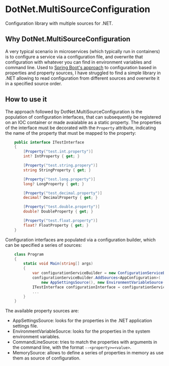 # DotNet.MultiSourceConfiguration
Configuration library with multiple sources for .NET.

## Why DotNet.MultiSourceConfiguration
A very typical scenario in microservices (which typically run in containers) is to configure a service via a configuration file, and overwrite that configuration with whatever you can find in environment variables and command line. Used to [Spring Boot's approach](http://docs.spring.io/spring-boot/docs/current/reference/html/boot-features-external-config.html) to configuration based in properties and property sources, I have struggled to find a simple library in .NET allowing to read configuration from different sources and overwrite it in a specified source order.

## How to use it
The approach followed by DotNet.MultiSourceConfiguration is the population of configuration interfaces, that can subsequently be registered on an IOC container or made avaialable as a static property. The properties of the interface must be decorated with the `Property` attribute, indicating the name of the property that must be mapped to the property:

```C#
    public interface ITestInterface
    {
        [Property("test.int.property")]
        int? IntProperty { get; }

        [Property("test.string.propery")]
        string StringProperty { get; }

        [Property("test.long.property")]
        long? LongProperty { get; }

        [Property("test.decimal.property")]
        decimal? DecimalProperty { get; }

        [Property("test.double.property")]
        double? DoubleProperty { get; }

        [Property("test.float.property")]
        float? FloatProperty { get; }
    }
```

Configuration interfaces are populated via a configuration builder, which can be specified a series of sources:
```C#
    class Program
    {
        static void Main(string[] args)
        {
            var configurationServiceBuilder = new ConfigurationServiceBuilder();
            configurationServiceBuilder.AddSources<AppConfiguration>(
                new AppSettingsSource(), new EnvironmentVariableSource(), new CommandLineSource(args));
            ITestInterface configurationInterface = configurationServiceBuilder.Build<ITestInterface>();
            ...
        }
    }
```

The available property sources are:
* AppSettingsSource: looks for the properties in the .NET application settings file.
* EnvironmentVariableSource: looks for the properties in the system environment variables.
* CommandLineSource: tries to match the properties with arguments in the command line, with the format `--<property>=<value>`.
* MemorySource: allows to define a series of properties in memory as use them as source of configuration.